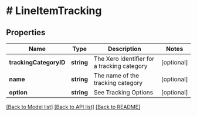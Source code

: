 # # LineItemTracking

## Properties

Name | Type | Description | Notes
------------ | ------------- | ------------- | -------------
**trackingCategoryID** | **string** | The Xero identifier for a tracking category | [optional] 
**name** | **string** | The name of the tracking category | [optional] 
**option** | **string** | See Tracking Options | [optional] 

[[Back to Model list]](../../README.md#documentation-for-models) [[Back to API list]](../../README.md#documentation-for-api-endpoints) [[Back to README]](../../README.md)


